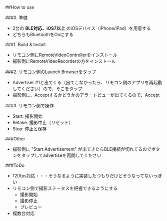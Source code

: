 
##How to use

###0. 準備

- 2台の **BLE対応、iOS7以上** のiOSデバイス（iPhone/iPad）を用意する
- どちらもBluetoothをOnにする


###1. Build & Install

- リモコン側にRemoteVideoControllerをインストール
- 撮影側にRemoteVideoRecorderの方をインストール


###2. リモコン側のLaunch Browserをタップ

- Advertiser #1と出てくる（出てこなかったら、リモコン側のアプリを再起動してください）ので、そこをタップ
- 撮影側に、Acceptするかどうかのアラートビューが出てくるので、Accept

###3. リモコン側で操作

- Start: 撮影開始
- Retake: 撮影中止（リセット）
- Stop: 停止と保存

###Other

- 撮影側に "Start Advertisement" が出てきたらBLE接続が切れてるのでボタンをタップしてadvertiseを再開してください

###ToDo

- 120fps対応・・・そうなるように実装したつもりだけどそうなってないっぽい
- リモコン側で撮影ステータスを把握できるようにする
  - 撮影開始
  - 撮影停止
  - プレビュー
- 複数台対応
